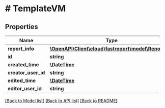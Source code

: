 # # TemplateVM

## Properties

Name | Type | Description | Notes
------------ | ------------- | ------------- | -------------
**report_info** | [**\OpenAPI\Client\cloud\fastreport\model\ReportInfo**](ReportInfo.md) |  | [optional]
**id** | **string** |  | [optional]
**created_time** | [**\DateTime**](\DateTime.md) |  | [optional]
**creator_user_id** | **string** |  | [optional]
**edited_time** | [**\DateTime**](\DateTime.md) |  | [optional]
**editor_user_id** | **string** |  | [optional]

[[Back to Model list]](../../README.md#models) [[Back to API list]](../../README.md#endpoints) [[Back to README]](../../README.md)
